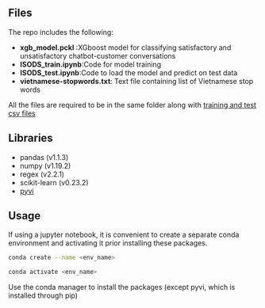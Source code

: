 ## Files
The repo includes the following:
- **xgb_model.pckl** :XGboost model for classifying satisfactory and unsatisfactory chatbot-customer conversations
- **ISODS_train.ipynb**:Code for model training
- **ISODS_test.ipynb**:Code to load the model and predict on test data
- **vietnamese-stopwords.txt**: Text file containing list of Vietnamese stop words

All the files are required to be in the same folder along with [training and test csv files](https://www.scriptedin.com/contests/view/47)

## Libraries
- pandas (v1.1.3)
- numpy (v1.19.2)
- regex (v2.2.1)
- scikit-learn (v0.23.2)
- [pyvi](https://pypi.org/project/pyvi/)

## Usage
If using a jupyter notebook, it is convenient to create a separate conda environment and activating it prior installing these packages.

```bash
conda create --name <env_name>
```

```bash
conda activate <env_name>
```

Use the conda manager to install the packages (except pyvi, which is installed through pip)
